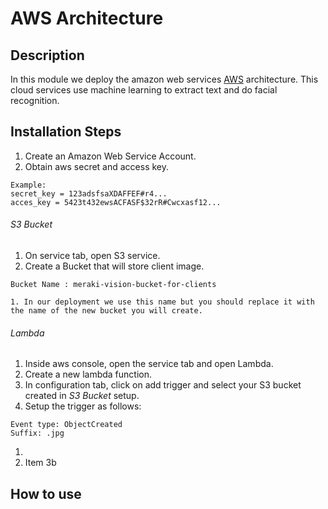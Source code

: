 # AWS Architecture
## Description

In this module we deploy the amazon web services [AWS](https://aws.amazon.com) architecture. This cloud services use machine learning to extract text and do facial recognition.

## Installation Steps

1. Create an Amazon Web Service Account.
2. Obtain aws secret and access key.
```
Example:
secret_key = 123adsfsaXDAFFEF#r4...
acces_key = 5423t432ewsACFASF$32rR#Cwcxasf12...

```

###### S3 Bucket

1. On service tab, open S3 service. 
2. Create a Bucket that will store client image. 
```
Bucket Name : meraki-vision-bucket-for-clients

```
	1. In our deployment we use this name but you should replace it with the name of the new bucket you will create.

###### Lambda 

1. Inside aws console, open the service tab and open Lambda.
2. Create a new lambda function. 
3. In configuration tab, click on add trigger and select your S3 bucket created in *S3 Bucket* setup. 
4. Setup the trigger as follows:
```
Event type: ObjectCreated
Suffix: .jpg
```
   1. 
   1. Item 3b




## How to use